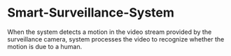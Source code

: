 # Smart-Surveillance-System
When the system detects a motion in the video stream provided by the surveillance camera, system processes the video to recognize whether the motion is due to a human. 
